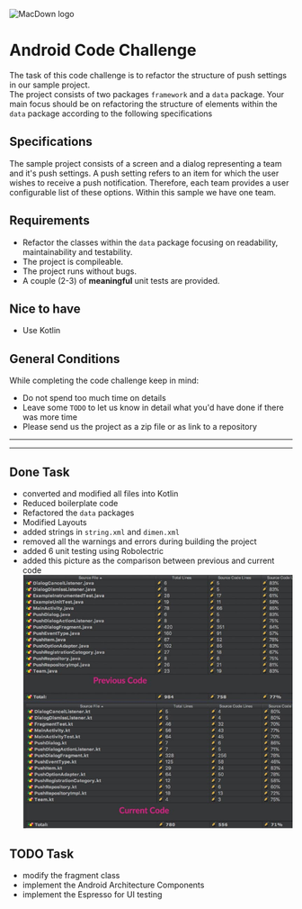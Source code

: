 ![MacDown logo](https://upload.wikimedia.org/wikipedia/commons/thumb/e/ea/Onefootball.svg/2000px-Onefootball.svg.png)

# Android Code Challenge
The task of this code challenge is to refactor the structure of push settings in our sample project.  
The project consists of two packages `framework` and a `data` package. Your main focus should be on refactoring the structure of elements within the `data` package
according to the following specifications

## Specifications
The sample project consists of a screen and a dialog representing a team and
it's push settings. A push setting refers to an item for which the user wishes to receive a push notification. Therefore, each team provides a user configurable list of these options. Within this sample we have one team.

## Requirements
* Refactor the classes within the `data` package focusing on readability, maintainability and testability.
* The project is compileable.
* The project runs without bugs.
* A couple (2-3) of **meaningful** unit tests are provided.

## Nice to have
* Use Kotlin

## General Conditions
While completing the code challenge keep in mind:

* Do not spend too much time on details
* Leave some `TODO` to let us know in detail what you'd have done if there was more time
* Please send us the project as a zip file or as link to a repository


----------------------------------------------------------------------
----------------------------------------------------------------------

## Done Task
* converted and modified all files into Kotlin
* Reduced boilerplate code
* Refactored the `data` packages
* Modified Layouts
* added strings in `string.xml` and `dimen.xml`
* removed all the warnings and errors during building the project
* added 6 unit testing using Robolectric
* added this picture as the comparison between previous and current code
![Alt-Text](/codeLines.jpg)

## TODO Task
* modify the fragment class
* implement the Android Architecture Components
* implement the Espresso for UI testing

